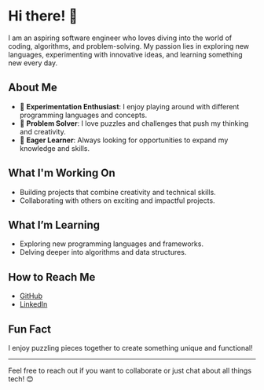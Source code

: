 # Hi there! 👋

I am an aspiring software engineer who loves diving into the world of coding, algorithms, and problem-solving. My passion lies in exploring new languages, experimenting with innovative ideas, and learning something new every day.

## About Me
- 🌟 **Experimentation Enthusiast**: I enjoy playing around with different programming languages and concepts.
- 🧠 **Problem Solver**: I love puzzles and challenges that push my thinking and creativity.
- 🚀 **Eager Learner**: Always looking for opportunities to expand my knowledge and skills.

## What I'm Working On
- Building projects that combine creativity and technical skills.
- Collaborating with others on exciting and impactful projects.

## What I’m Learning
- Exploring new programming languages and frameworks.
- Delving deeper into algorithms and data structures.

## How to Reach Me
- [GitHub](https://github.com/Procrastinating-Programmer-06)
- [LinkedIn](https://www.linkedin.com/in/pranav-sriram-a3339b26a)

## Fun Fact
I enjoy puzzling pieces together to create something unique and functional!

---

Feel free to reach out if you want to collaborate or just chat about all things tech! 😊
